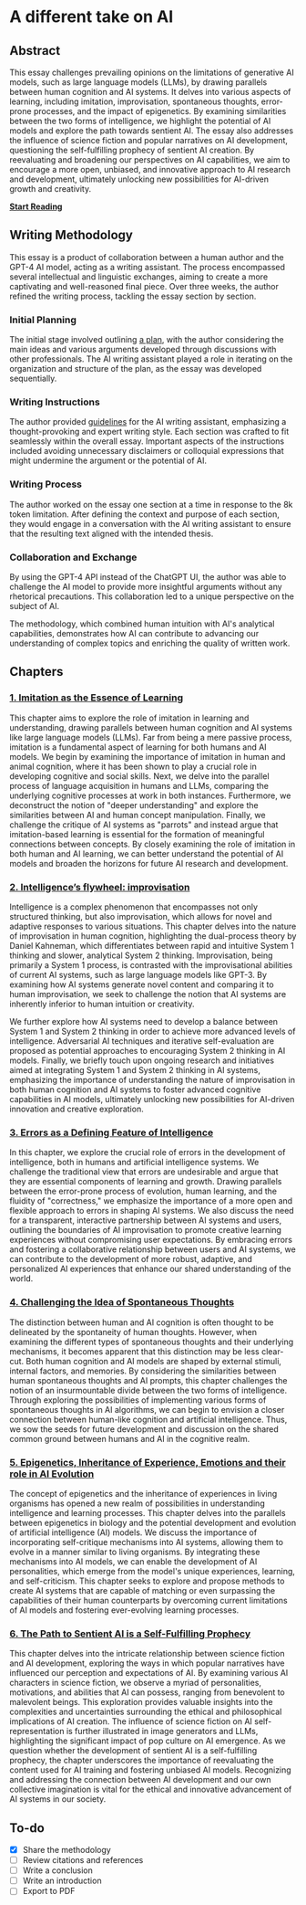 # A different take on AI

## Abstract

This essay challenges prevailing opinions on the limitations of generative AI models, such as large language models (LLMs), by drawing parallels between human cognition and AI systems. It delves into various aspects of learning, including imitation, improvisation, spontaneous thoughts, error-prone processes, and the impact of epigenetics. By examining similarities between the two forms of intelligence, we highlight the potential of AI models and explore the path towards sentient AI. The essay also addresses the influence of science fiction and popular narratives on AI development, questioning the self-fulfilling prophecy of sentient AI creation. By reevaluating and broadening our perspectives on AI capabilities, we aim to encourage a more open, unbiased, and innovative approach to AI research and development, ultimately unlocking new possibilities for AI-driven growth and creativity.

[**Start Reading**](chapter1-imitation.md)

## Writing Methodology

This essay is a product of collaboration between a human author and the GPT-4 AI model, acting as a writing assistant. The process encompassed several intellectual and linguistic exchanges, aiming to create a more captivating and well-reasoned final piece. Over three weeks, the author refined the writing process, tackling the essay section by section.

### Initial Planning

The initial stage involved outlining [a plan](plan.md), with the author considering the main ideas and various arguments developed through discussions with other professionals. The AI writing assistant played a role in iterating on the organization and structure of the plan, as the essay was developed sequentially.

### Writing Instructions

The author provided [guidelines](guidelines.md) for the AI writing assistant, emphasizing a thought-provoking and expert writing style. Each section was crafted to fit seamlessly within the overall essay. Important aspects of the instructions included avoiding unnecessary disclaimers or colloquial expressions that might undermine the argument or the potential of AI.

### Writing Process

The author worked on the essay one section at a time in response to the 8k token limitation. After defining the context and purpose of each section, they would engage in a conversation with the AI writing assistant to ensure that the resulting text aligned with the intended thesis.

### Collaboration and Exchange

By using the GPT-4 API instead of the ChatGPT UI, the author was able to challenge the AI model to provide more insightful arguments without any rhetorical precautions. This collaboration led to a unique perspective on the subject of AI.

The methodology, which combined human intuition with AI's analytical capabilities, demonstrates how AI can contribute to advancing our understanding of complex topics and enriching the quality of written work.

## Chapters

### [1. Imitation as the Essence of Learning](chapter1-imitation.md)

This chapter aims to explore the role of imitation in learning and understanding, drawing parallels between human cognition and AI systems like large language models (LLMs). Far from being a mere passive process, imitation is a fundamental aspect of learning for both humans and AI models. We begin by examining the importance of imitation in human and animal cognition, where it has been shown to play a crucial role in developing cognitive and social skills. Next, we delve into the parallel process of language acquisition in humans and LLMs, comparing the underlying cognitive processes at work in both instances. Furthermore, we deconstruct the notion of "deeper understanding" and explore the similarities between AI and human concept manipulation. Finally, we challenge the critique of AI systems as "parrots" and instead argue that imitation-based learning is essential for the formation of meaningful connections between concepts. By closely examining the role of imitation in both human and AI learning, we can better understand the potential of AI models and broaden the horizons for future AI research and development.

### [2. Intelligence’s flywheel: improvisation](chapter2-improvisation.md)

Intelligence is a complex phenomenon that encompasses not only structured thinking, but also improvisation, which allows for novel and adaptive responses to various situations. This chapter delves into the nature of improvisation in human cognition, highlighting the dual-process theory by Daniel Kahneman, which differentiates between rapid and intuitive System 1 thinking and slower, analytical System 2 thinking. Improvisation, being primarily a System 1 process, is contrasted with the improvisational abilities of current AI systems, such as large language models like GPT-3. By examining how AI systems generate novel content and comparing it to human improvisation, we seek to challenge the notion that AI systems are inherently inferior to human intuition or creativity.

We further explore how AI systems need to develop a balance between System 1 and System 2 thinking in order to achieve more advanced levels of intelligence. Adversarial AI techniques and iterative self-evaluation are proposed as potential approaches to encouraging System 2 thinking in AI models. Finally, we briefly touch upon ongoing research and initiatives aimed at integrating System 1 and System 2 thinking in AI systems, emphasizing the importance of understanding the nature of improvisation in both human cognition and AI systems to foster advanced cognitive capabilities in AI models, ultimately unlocking new possibilities for AI-driven innovation and creative exploration.

### [3. Errors as a Defining Feature of Intelligence](chapter3-error.md)

In this chapter, we explore the crucial role of errors in the development of intelligence, both in humans and artificial intelligence systems. We challenge the traditional view that errors are undesirable and argue that they are essential components of learning and growth. Drawing parallels between the error-prone process of evolution, human learning, and the fluidity of "correctness," we emphasize the importance of a more open and flexible approach to errors in shaping AI systems. We also discuss the need for a transparent, interactive partnership between AI systems and users, outlining the boundaries of AI improvisation to promote creative learning experiences without compromising user expectations. By embracing errors and fostering a collaborative relationship between users and AI systems, we can contribute to the development of more robust, adaptive, and personalized AI experiences that enhance our shared understanding of the world.

### [4. Challenging the Idea of Spontaneous Thoughts](chapter4-spontaneous-thoughts.md)

The distinction between human and AI cognition is often thought to be delineated by the spontaneity of human thoughts. However, when examining the different types of spontaneous thoughts and their underlying mechanisms, it becomes apparent that this distinction may be less clear-cut. Both human cognition and AI models are shaped by external stimuli, internal factors, and memories. By considering the similarities between human spontaneous thoughts and AI prompts, this chapter challenges the notion of an insurmountable divide between the two forms of intelligence. Through exploring the possibilities of implementing various forms of spontaneous thoughts in AI algorithms, we can begin to envision a closer connection between human-like cognition and artificial intelligence. Thus, we sow the seeds for future development and discussion on the shared common ground between humans and AI in the cognitive realm.

### [5. Epigenetics, Inheritance of Experience, Emotions and their role in AI Evolution](chapter5-persistence.md)

The concept of epigenetics and the inheritance of experiences in living organisms has opened a new realm of possibilities in understanding intelligence and learning processes. This chapter delves into the parallels between epigenetics in biology and the potential development and evolution of artificial intelligence (AI) models. We discuss the importance of incorporating self-critique mechanisms into AI systems, allowing them to evolve in a manner similar to living organisms. By integrating these mechanisms into AI models, we can enable the development of AI personalities, which emerge from the model's unique experiences, learning, and self-criticism. This chapter seeks to explore and propose methods to create AI systems that are capable of matching or even surpassing the capabilities of their human counterparts by overcoming current limitations of AI models and fostering ever-evolving learning processes.

### [6. The Path to Sentient AI is a Self-Fulfilling Prophecy](chapter6-sentience.md)

This chapter delves into the intricate relationship between science fiction and AI development, exploring the ways in which popular narratives have influenced our perception and expectations of AI. By examining various AI characters in science fiction, we observe a myriad of personalities, motivations, and abilities that AI can possess, ranging from benevolent to malevolent beings. This exploration provides valuable insights into the complexities and uncertainties surrounding the ethical and philosophical implications of AI creation. The influence of science fiction on AI self-representation is further illustrated in image generators and LLMs, highlighting the significant impact of pop culture on AI emergence. As we question whether the development of sentient AI is a self-fulfilling prophecy, the chapter underscores the importance of reevaluating the content used for AI training and fostering unbiased AI models. Recognizing and addressing the connection between AI development and our own collective imagination is vital for the ethical and innovative advancement of AI systems in our society.

## To-do

- [x] Share the methodology
- [ ] Review citations and references
- [ ] Write a conclusion
- [ ] Write an introduction
- [ ] Export to PDF
